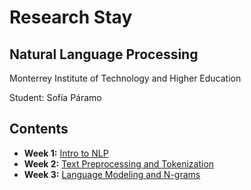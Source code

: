 # Research Stay

## Natural Language Processing

Monterrey Institute of Technology and Higher Education

Student: Sofía Páramo

## Contents

- **Week 1:** [Intro to NLP](./week_1/)
- **Week 2:** [Text Preprocessing and Tokenization](./week_2/)
- **Week 3:** [Language Modeling and N-grams](./week_3/)